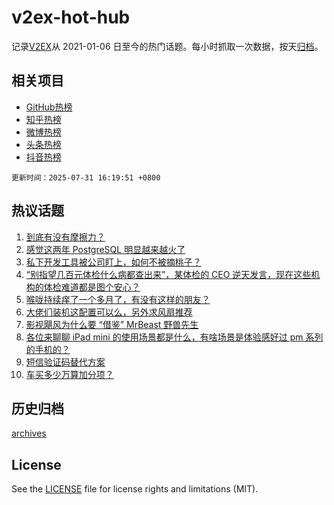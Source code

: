 # v2ex-hot-hub

 记录[V2EX](https://www.v2ex.com/)从 2021-01-06 日至今的热门话题。每小时抓取一次数据，按天[归档](archives)。
 
 ## 相关项目

- [GitHub热榜](https://github.com/lonnyzhang423/github-hot-hub)
- [知乎热榜](https://github.com/lonnyzhang423/zhihu-hot-hub)
- [微博热榜](https://github.com/lonnyzhang423/weibo-hot-hub)
- [头条热榜](https://github.com/lonnyzhang423/toutiao-hot-hub)
- [抖音热榜](https://github.com/lonnyzhang423/douyin-hot-hub)


 `更新时间：2025-07-31 16:19:51 +0800`

## 热议话题

1. [到底有没有摩擦力？](https://www.v2ex.com/t/1148808)
1. [感觉这两年 PostgreSQL 明显越来越火了](https://www.v2ex.com/t/1148894)
1. [私下开发工具被公司盯上，如何不被摘桃子？](https://www.v2ex.com/t/1148834)
1. [“别指望几百元体检什么病都查出来”，某体检的 CEO 逆天发言，现在这些机构的体检难道都是图个安心？](https://www.v2ex.com/t/1148923)
1. [喉咙持续痒了一个多月了，有没有这样的朋友？](https://www.v2ex.com/t/1148938)
1. [大佬们装机这配置可以么，另外求风扇推荐](https://www.v2ex.com/t/1148901)
1. [影视飓风为什么要 “借鉴” MrBeast 野兽先生](https://www.v2ex.com/t/1148955)
1. [各位来聊聊 iPad mini 的使用场景都是什么，有啥场景是体验感好过 pm 系列的手机的？](https://www.v2ex.com/t/1148920)
1. [短信验证码替代方案](https://www.v2ex.com/t/1148960)
1. [车买多少万算加分项？](https://www.v2ex.com/t/1148976)

## 历史归档

[archives](archives)

## License

See the [LICENSE](LICENSE) file for license rights and limitations (MIT).
